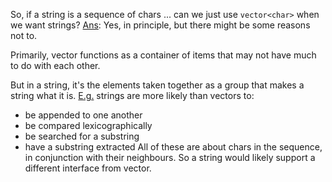 So, if a string is a sequence of chars ... can we just use `vector<char>` when we want strings?
<u>Ans</u>: Yes, in principle, but there might be some reasons not to.

Primarily, vector functions as a container of items that may not have much to do with each other.

But in a string, it's the elements taken together as a group that makes a string what it is.
<u>E.g.</u> strings are more likely than vectors to:
- be appended to one another
- be compared lexicographically
- be searched for a substring
- have a substring extracted
All of these are about chars in the sequence, in conjunction with their neighbours.
So a string would likely support a different interface from vector.
